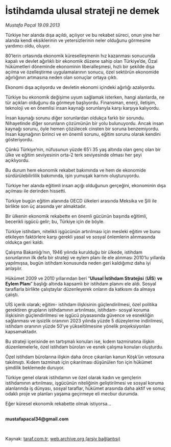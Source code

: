 # İstihdamda ulusal strateji ne demek

*Mustafa Paçal 19.09.2013*

<div class="yazi"><p>Türkiye her alanda dışa açıldı, açılıyor ve bu rekabet süreci, onun yine her alanda kendi eksiklerinin ve yetersizlerinin neler olduğunu görmesine yardımcı oldu, oluyor.</p>
<p>80’lerin ortasında ekonomik küreselleşmenin hız kazanması sonucunda kapalı ve devlet ağırlıklı bir ekonomik düzene sahip olan Türkiye’de, Özal hükümetleri döneminde ekonominin liberalleşmesi, hızlı bir şekilde dışa açılma ve özelleştirme uygulamalarının sonucu, özel sektörün ekonomide ağırlığının artmasına neden olan sonuçlar ortaya çıktı.</p>
<p>Ekonomi dışa açılıyordu ve devletin ekonomi içindeki ağırlığı azalıyordu. </p>
<p>Türkiye bu ekonomik değişime uyum sağlamak isterken, hangi alanlarda, ne tür açıkları olduğunu da görmeye başlıyordu. Finansman, enerji, iletişim, teknoloji ve en önemlisi insan kaynağı sorunlarıyla karşı karşıya kalıyordu.</p>
<p>İnsan kaynağı sorunu diğer sorunlardan oldukça farklı bir sorundu. Nihayetinde diğer sorunların çözümünün bir yolu bulunuyordu. Ancak insan kaynağı sorunu, öyle hemen çözülecek cinsten bir soruna benzemiyordu. İnsan kaynağının birinci ve en önemli sorunu, eğitim sorunu olarak kendini gösteriyordu.</p>
<p>Çünkü Türkiye’nin, nüfusunun yüzde 65’i 35 yaş altında olan genç olan bir ülke ve eğitim seviyesinin orta-2 terk seviyesinde olması her şeyi açıklıyordu.</p>
<p>Bu durum hem ekonomik rekabet bakımında ve hem de ekonomide sürdürülebilirlilik bakımında, işin yumuşak karnını oluşturuyordu.</p>
<p>Türkiye her alanda eğitimli insan açığı olduğunun gerçeğini, ekonominin dışa açılması ile derinden hissetti.</p>
<p>Türkiye bugün eğitim alanında OECD ülkeleri arasında Meksika ve Şili ile birlikte son üç arasında yer almaktadır.</p>
<p>Bir ülkenin ekonomik rekabette en önemli gücünün başında eğitimli, becerikli işgücü gelir; bu, Türkiye için de böyle.</p>
<p>Türkiye istihdam, nitelikli işgücünün artırılması için mesleki eğitim ve bunu etkileyen faktörlere karşı gerekli yasal ve sosyal önlemlerin alınmasında oldukça geri kaldı.</p>
<p>Çalışma Bakanlığı’nın, 1946 yılında kurulduğu bir ülkede, istihdam sorunlarının ilk defa bir strateji ve eylem planı ile ele alınması 2010’lu yıllarda yapılmışsa, bugün istihdam konusunda neden geri kaldığımız daha iyi anlaşılır.</p>
<p>Hükümet 2009 ve 2010 yıllarından beri “<b>Ulusal İstihdam Stratejisi</b> (<b>UİS</b>) <b>ve Eylem Planı</b>” başlığı altında kapsamlı bir istihdam planını ele aldı. Sosyal taraflarla birlikte çalıştaylar düzenleyerek onların da katkısını da almaya çalıştı.</p>
<p>UİS içerik olarak; eğitim- istihdam ilişkisinin güçlendirilmesi, özel politika gerektiren grupların istihdamının artırılması, istihdam- sosyal koruma ilişkisinin güçlendirilmesi ve işgücü piyasasında güvence ve esnekliğin sağlanması ve işsizlik oranının 2023 yılında yüzde 5 düzeylerine indirilmesi, istihdam oranının yüzde 50’ye yükseltilmesine yönelik projeksiyonları kapsamaktadır.</p>
<p>Bu strateji içerisinde en tartışmalı konuları ise, kıdem tazminatına ilişkin düzenlemelerle, özel istihdam büroları ve esnek çalışma konuları oluşturdu.</p>
<p>Özel istihdam bürolarına ilişkin daha önce çıkarılan kanun Köşk’ün vetosuna takılmıştı. Kıdem tazminatı için çıkarılması düşünülen fon için hükümet şimdilik beklemede duruyor.</p>
<p>Türkiye genel olarak istihdamın ve özel olarak kadın ve gençlerin istihdamının artırılması, işgücünün niteliğinin geliştirilmesi ve sosyal koruma alanlarında iş dünyası, sosyal taraflar, hükümet arasında daha aktif ve sonuç odaklı proje ve planları yaşama geçirmeye eli mecbur durumda.</p>
<p>Eğer küresel ekonomik rekabette olmak istiyorsa...</p><b>
<p><br/>mustafapacal34@gmail.com</p>
<p></p></b> 
</div>

Kaynak: [taraf.com.tr](http://www.taraf.com.tr:80/mustafa-pacal/makale-istihdamda-ulusal-strateji-ne-demek.htm), [web.archive.org (arşiv bağlantısı)](http://web.archive.org/web/20130920130313/http://www.taraf.com.tr:80/mustafa-pacal/makale-istihdamda-ulusal-strateji-ne-demek.htm)
